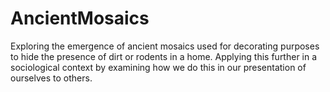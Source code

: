 # AncientMosaics
Exploring the emergence of ancient mosaics used for decorating purposes to hide the presence of dirt or rodents in a home. Applying this further in a sociological context by examining how we do this in our presentation of ourselves to others.
